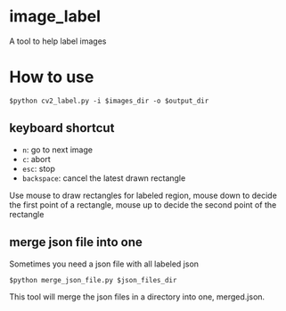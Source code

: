 # image_label
A tool to help label images

# How to use

```
$python cv2_label.py -i $images_dir -o $output_dir
```

## keyboard shortcut
- `n`: go to next image
- `c`: abort
- `esc`: stop
- `backspace`: cancel the latest drawn rectangle

Use mouse to draw rectangles for labeled region, mouse down to decide the first point of a
rectangle, mouse up to decide the second point of the rectangle

## merge json file into one
Sometimes you need a json file with all labeled json
```
$python merge_json_file.py $json_files_dir
```
This tool will merge the json files in a directory into one, merged.json.
